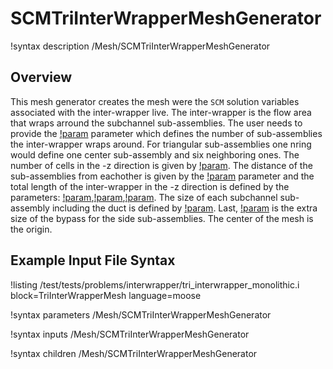 # SCMTriInterWrapperMeshGenerator

!syntax description /Mesh/SCMTriInterWrapperMeshGenerator

## Overview

<!-- -->

This mesh generator creates the mesh were the `SCM` solution variables associated with the inter-wrapper live. The inter-wrapper is the flow area that wraps arround the subchannel sub-assemblies.
The user needs to provide the [!param](/Mesh/SCMTriInterWrapperMeshGenerator/nrings) parameter which defines the number of sub-assemblies the inter-wrapper wraps around. For triangular sub-assemblies one nring would define one center sub-assembly and six neighboring ones. The number of cells in the -z direction is given by [!param](/Mesh/SCMTriInterWrapperMeshGenerator/n_cells). The distance of the sub-assemblies from eachother is
given by the [!param](/Mesh/SCMTriInterWrapperMeshGenerator/assembly_pitch) parameter and the total length of the inter-wrapper in the -z direction is defined by the parameters:
[!param](/Mesh/SCMTriInterWrapperMeshGenerator/heated_length),[!param](/Mesh/SCMTriInterWrapperMeshGenerator/unheated_length_entry),[!param](/Mesh/SCMTriInterWrapperMeshGenerator/unheated_length_entry).
The size of each subchannel sub-assembly including the duct is defined by [!param](/Mesh/SCMTriInterWrapperMeshGenerator/flat_to_flat). Last, [!param](/Mesh/SCMTriInterWrapperMeshGenerator/side_bypass) is the extra size of the bypass for the side sub-assemblies. The center of the mesh is the origin.

## Example Input File Syntax

!listing /test/tests/problems/interwrapper/tri_interwrapper_monolithic.i block=TriInterWrapperMesh language=moose

!syntax parameters /Mesh/SCMTriInterWrapperMeshGenerator

!syntax inputs /Mesh/SCMTriInterWrapperMeshGenerator

!syntax children /Mesh/SCMTriInterWrapperMeshGenerator
